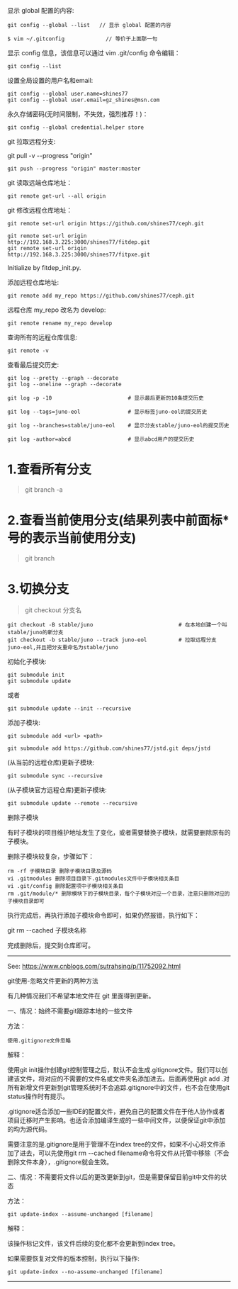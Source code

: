 
显示 global 配置的内容:

	git config --global --list   // 显示 global 配置的内容

	$ vim ~/.gitconfig             // 等价于上面那一句

显示 config 信息，该信息可以通过 vim .git/config 命令编辑：

	git config --list

设置全局设置的用户名和email:

	git config --global user.name=shines77
	git config --global user.email=gz_shines@msn.com

永久存储密码(无时间限制，不失效，强烈推荐！)：

	git config --global credential.helper store

git 拉取远程分支:

git pull -v --progress "origin"

	git push --progress "origin" master:master

git 读取远端仓库地址：

	git remote get-url --all origin

git 修改远程仓库地址：

	git remote set-url origin https://github.com/shines77/ceph.git

	git remote set-url origin http://192.168.3.225:3000/shines77/fitdep.git
	git remote set-url origin http://192.168.3.225:3000/shines77/fitpxe.git

Initialize by fitdep_init.py.

添加远程仓库地址:

	git remote add my_repo https://github.com/shines77/ceph.git


远程仓库 my_repo 改名为 develop:

	git remote rename my_repo develop

查询所有的远程仓库信息:

	git remote -v

查看最后提交历史:

	git log --pretty --graph --decorate
	git log --oneline --graph --decorate

	git log -p -10                        # 显示最后更新的10条提交历史

	git log --tags=juno-eol               # 显示标签juno-eol的提交历史

	git log --branches=stable/juno-eol    # 显示分支stable/juno-eol的提交历史

	git log -author=abcd                  # 显示abcd用户的提交历史

# 1.查看所有分支

> git branch -a

# 2.查看当前使用分支(结果列表中前面标*号的表示当前使用分支)

> git branch
 
# 3.切换分支

> git checkout 分支名

	git checkout -B stable/juno                           # 在本地创建一个叫stable/juno的新分支
	git checkout -b stable/juno --track juno-eol          # 拉取远程分支juno-eol,并且把分支重命名为stable/juno


初始化子模块:

	git submodule init
	git submodule update

或者

	git submodule update --init --recursive

添加子模块:

	git submodule add <url> <path>

	git submodule add https://github.com/shines77/jstd.git deps/jstd

(从当前的远程仓库)更新子模块:

	git submodule sync --recursive

(从子模块官方远程仓库)更新子模块:

	git submodule update --remote --recursive


删除子模块

有时子模块的项目维护地址发生了变化，或者需要替换子模块，就需要删除原有的子模块。

删除子模块较复杂，步骤如下：

    rm -rf 子模块目录 删除子模块目录及源码
    vi .gitmodules 删除项目目录下.gitmodules文件中子模块相关条目
    vi .git/config 删除配置项中子模块相关条目
    rm .git/module/* 删除模块下的子模块目录，每个子模块对应一个目录，注意只删除对应的子模块目录即可

执行完成后，再执行添加子模块命令即可，如果仍然报错，执行如下：

git rm --cached 子模块名称

完成删除后，提交到仓库即可。

-----------------------------------------------------------------------

See: https://www.cnblogs.com/sutrahsing/p/11752092.html

git使用-忽略文件更新的两种方法

有几种情况我们不希望本地文件在 git 里面得到更新。

一、情况：始终不需要git跟踪本地的一些文件

方法：

	使用.gitignore文件忽略

解释：

使用git init操作创建git控制管理之后，默认不会生成.gitignore文件。我们可以创建该文件，将对应的不需要的文件名或文件夹名添加进去。后面再使用git add .对所有新增文件更新到git管理系统时不会追踪.gitignore中的文件，也不会在使用git status操作时有提示。

.gitignore适合添加一些IDE的配置文件，避免自己的配置文件在于他人协作或者项目迁移时产生影响。也适合添加编译生成的一些中间文件，以便保证git中添加的均为源代码。

需要注意的是.gitignore是用于管理不在index tree的文件，如果不小心将文件添加了进去，可以先使用git rm --cached filename命令将文件从托管中移除（不会删除文件本身），.gitignore就会生效。


二、情况：不需要将文件以后的更改更新到git，但是需要保留目前git中文件的状态

方法：

	git update-index --assume-unchanged [filename]

解释：

该操作标记文件，该文件后续的变化都不会更新到index tree。

如果需要恢复对文件的版本控制，执行以下操作:

	git update-index --no-assume-unchanged [filename]

-----------------------------------------------------------------------
